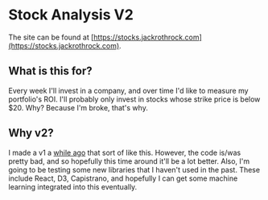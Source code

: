 # Stock Analysis V2

The site can be found at [https://stocks.jackrothrock.com](https://stocks.jackrothrock.com).

## What is this for?

Every week I'll invest in a company, and over time I'd like to measure my portfolio's ROI. I'll probably only invest in stocks whose strike price is below $20. Why? Because I'm broke, that's why.  

## Why v2?

I made a v1 a [while ago](https://github.com/jrothrock/stock-analysis-app) that sort of like this. However, the code is/was pretty bad, and so hopefully this time around it'll be a lot better. Also, I'm going to be testing some new libraries that I haven't used in the past. These include React, D3, Capistrano, and hopefully I can get some machine learning integrated into this eventually. 